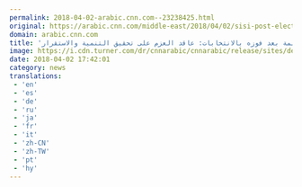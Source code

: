 ```yaml
---
permalink: 2018-04-02-arabic.cnn.com--23238425.html
original: https://arabic.cnn.com/middle-east/2018/04/02/sisi-post-elections-speech
domain: arabic.cnn.com
title: 'السيسي للمصريين بأول كلمة بعد فوزه بالانتخابات: عاقد العزم على تحقيق التنمية والاستقرار'
image: https://i.cdn.turner.com/dr/cnnarabic/cnnarabic/release/sites/default/files/styles/og_image/public/image/GettyImages-890301020.jpg?itok=nKgoqyFq
date: 2018-04-02 17:42:01
category: news
translations: 
 - 'en'
 - 'es'
 - 'de'
 - 'ru'
 - 'ja'
 - 'fr'
 - 'it'
 - 'zh-CN'
 - 'zh-TW'
 - 'pt'
 - 'hy'
---
```


